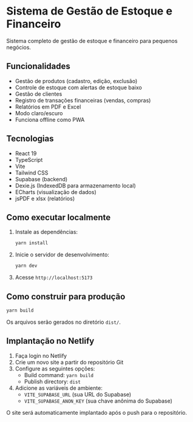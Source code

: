 # Sistema de Gestão de Estoque e Financeiro

Sistema completo de gestão de estoque e financeiro para pequenos negócios.

## Funcionalidades

- Gestão de produtos (cadastro, edição, exclusão)
- Controle de estoque com alertas de estoque baixo
- Gestão de clientes
- Registro de transações financeiras (vendas, compras)
- Relatórios em PDF e Excel
- Modo claro/escuro
- Funciona offline como PWA

## Tecnologias

- React 19
- TypeScript
- Vite
- Tailwind CSS
- Supabase (backend)
- Dexie.js (IndexedDB para armazenamento local)
- ECharts (visualização de dados)
- jsPDF e xlsx (relatórios)

## Como executar localmente

1. Instale as dependências:
   ```bash
   yarn install
   ```

2. Inicie o servidor de desenvolvimento:
   ```bash
   yarn dev
   ```

3. Acesse `http://localhost:5173`

## Como construir para produção

```bash
yarn build
```

Os arquivos serão gerados no diretório `dist/`.

## Implantação no Netlify

1. Faça login no Netlify
2. Crie um novo site a partir do repositório Git
3. Configure as seguintes opções:
   - Build command: `yarn build`
   - Publish directory: `dist`
4. Adicione as variáveis de ambiente:
   - `VITE_SUPABASE_URL` (sua URL do Supabase)
   - `VITE_SUPABASE_ANON_KEY` (sua chave anônima do Supabase)

O site será automaticamente implantado após o push para o repositório.